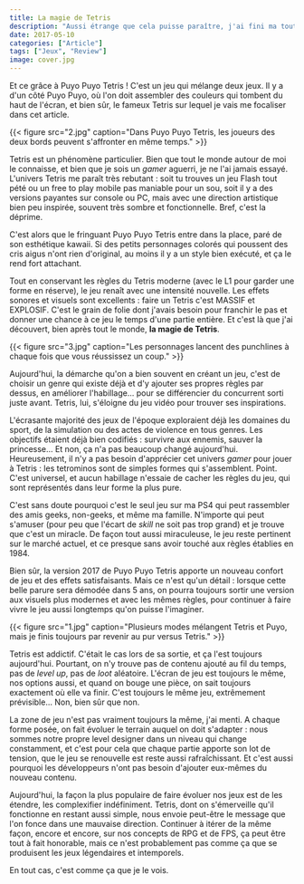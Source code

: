 ```yaml
---
title: La magie de Tetris
description: "Aussi étrange que cela puisse paraître, j'ai fini ma toute première partie de Tetris la semaine dernière."
date: 2017-05-10
categories: ["Article"]
tags: ["Jeux", "Review"]
image: cover.jpg
---
```


Et ce grâce à Puyo Puyo Tetris ! C'est un jeu qui mélange deux jeux. Il y a d'un côté Puyo Puyo, où l'on doit assembler des couleurs qui tombent du haut de l'écran, et bien sûr, le fameux Tetris sur lequel je vais me focaliser dans cet article.

{{< figure src="2.jpg" caption="Dans Puyo Puyo Tetris, les joueurs des deux bords peuvent s'affronter en même temps." >}}

Tetris est un phénomène particulier. Bien que tout le monde autour de moi le connaisse, et bien que je sois un *gamer* aguerri, je ne l'ai jamais essayé. L'univers Tetris me paraît très rebutant : soit tu trouves un jeu Flash tout pété ou un free to play mobile pas maniable pour un sou, soit il y a des versions payantes sur console ou PC, mais avec une direction artistique bien peu inspirée, souvent très sombre et fonctionnelle. Bref, c'est la déprime.

C'est alors que le fringuant Puyo Puyo Tetris entre dans la place, paré de son esthétique kawaii. Si des petits personnages colorés qui poussent des cris aigus n'ont rien d'original, au moins il y a un style bien exécuté, et ça le rend fort attachant.

Tout en conservant les règles du Tetris moderne (avec le L1 pour garder une forme en réserve), le jeu renaît avec une intensité nouvelle. Les effets sonores et visuels sont excellents : faire un Tetris c'est MASSIF et EXPLOSIF. C'est le grain de folie dont j'avais besoin pour franchir le pas et donner une chance à ce jeu le temps d'une partie entière. Et c'est là que j'ai découvert, bien après tout le monde, **la magie de Tetris**.

{{< figure src="3.jpg" caption="Les personnages lancent des punchlines à chaque fois que vous réussissez un coup." >}}

Aujourd'hui, la démarche qu'on a bien souvent en créant un jeu, c'est de choisir un genre qui existe déjà et d'y ajouter ses propres règles par dessus, en améliorer l'habillage... pour se différencier du concurrent sorti juste avant. Tetris, lui, s'éloigne du jeu vidéo pour trouver ses inspirations.

L'écrasante majorité des jeux de l'époque exploraient déjà les domaines du sport, de la simulation ou des actes de violence en tous genres. Les objectifs étaient déjà bien codifiés : survivre aux ennemis, sauver la princesse... Et non, ça n'a pas beaucoup changé aujourd'hui. Heureusement, il n'y a pas besoin d'apprécier cet univers *gamer* pour jouer à Tetris : les tetrominos sont de simples formes qui s'assemblent. Point. C'est universel, et aucun habillage n'essaie de cacher les règles du jeu, qui sont représentés dans leur forme la plus pure.

C'est sans doute pourquoi c'est le seul jeu sur ma PS4 qui peut rassembler des amis geeks, non-geeks, et même ma famille. N'importe qui peut s'amuser (pour peu que l'écart de *skill* ne soit pas trop grand) et je trouve que c'est un miracle. De façon tout aussi miraculeuse, le jeu reste pertinent sur le marché actuel, et ce presque sans avoir touché aux règles établies en 1984.

Bien sûr, la version 2017 de Puyo Puyo Tetris apporte un nouveau confort de jeu et des effets satisfaisants. Mais ce n'est qu'un détail : lorsque cette belle parure sera démodée dans 5 ans, on pourra toujours sortir une version aux visuels plus modernes et avec les mêmes règles, pour continuer à faire vivre le jeu aussi longtemps qu'on puisse l'imaginer.

{{< figure src="1.jpg" caption="Plusieurs modes mélangent Tetris et Puyo, mais je finis toujours par revenir au pur versus Tetris." >}}

Tetris est addictif. C'était le cas lors de sa sortie, et ça l'est toujours aujourd'hui. Pourtant, on n'y trouve pas de contenu ajouté au fil du temps, pas de *level up*, pas de *loot* aléatoire. L'écran de jeu est toujours le même, nos options aussi, et quand on bouge une pièce, on sait toujours exactement où elle va finir. C'est toujours le même jeu, extrêmement prévisible... Non, bien sûr que non.

La zone de jeu n'est pas vraiment toujours la même, j'ai menti. A chaque forme posée, on fait évoluer le terrain auquel on doit s'adapter : nous sommes notre propre level designer dans un niveau qui change constamment, et c'est pour cela que chaque partie apporte son lot de tension, que le jeu se renouvelle est reste aussi rafraîchissant. Et c'est aussi pourquoi les développeurs n'ont pas besoin d'ajouter eux-mêmes du nouveau contenu.

Aujourd'hui, la façon la plus populaire de faire évoluer nos jeux est de les étendre, les complexifier indéfiniment. Tetris, dont on s'émerveille qu'il fonctionne en restant aussi simple, nous envoie peut-être le message que l'on fonce dans une mauvaise direction. Continuer à itérer de la même façon, encore et encore, sur nos concepts de RPG et de FPS, ça peut être tout à fait honorable, mais ce n'est probablement pas comme ça que se produisent les jeux légendaires et intemporels.

En tout cas, c'est comme ça que je le vois.
